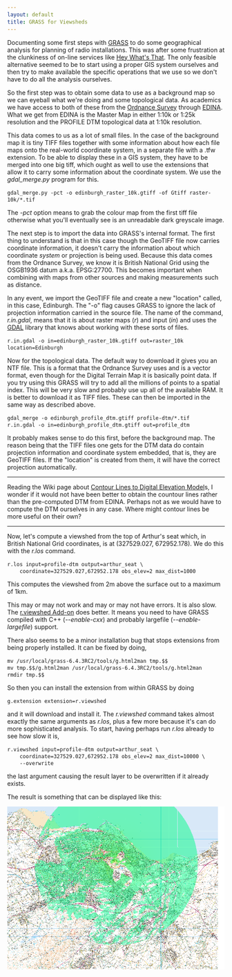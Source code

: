```yaml
---
layout: default
title: GRASS for Viewsheds
---
```


Documenting some first steps with [GRASS] to do some geographical
analysis for planning of radio installations. This was after some
frustration at the clunkiness of on-line services like
[Hey What's That](http://www.heywhatsthat.com/).
The only feasible alternative seemed to be to start using a
proper GIS system ourselves and then try to make available the 
specific operations that we use so we don't have to do all the
analysis ourselves.

[GRASS]: http://grass.osgeo.org/

So the first step was to obtain some data to use as a background map
so we can eyeball what we're doing and some topological data. As
academics we have access to both of these from the [Ordnance Survey]
through [EDINA]. What we get from EDINA is the Master Map in
either 1:10k or 1:25k resolution and the PROFILE DTM topological data 
at 1:10k resolution.

[Ordnance Survey]: http://www.ordnancesurvey.co.uk/
[EDINA]: http://edina.ac.uk/

This data comes to us as a lot of small files. In the case of the
background map it is tiny TIFF files together with some information
about how each file maps onto the real-world coordinate system, in a
separate file with a .tfw extension. To be able to display these in a
GIS system, they have to be merged into one big tiff, which ought as
well to use the extensions that allow it to carry some information
about the coordinate system. We use the *gdal_merge.py* program for
this. 

    gdal_merge.py -pct -o edinburgh_raster_10k.gtiff -of Gtiff raster-10k/*.tif

The *-pct* option means to grab the colour map from the first tiff
file otherwise what you'll eventually see is an unreadable dark
greyscale image.

The next step is to import the data into GRASS's internal format. The
first thing to understand is that in this case though the GeoTIFF file
now carries coordinate information, it doesn't carry the information
about which coordinate *system* or projection is being used. Because
this data comes from the Ordnance Survey, we know it is British
National Grid using the OSGB1936 datum a.k.a. EPSG:27700. This becomes
important when combining with maps from other sources and making
measurements such as distance.

In any event, we import the GeoTIFF file and create a new "location"
called, in this case, Edinburgh. The "-o" flag causes GRASS to ignore
the lack of projection information carried in the source file. The
name of the command, *r.in.gdal*, means that it is about raster maps
(*r*) and input (*in*) and uses the [GDAL] library that knows about
working with these sorts of files.

    r.in.gdal -o in=edinburgh_raster_10k.gtiff out=raster_10k location=Edinburgh

[GDAL]: http://trac.osgeo.org/gdal

Now for the topological data. The default way to download it gives you
an NTF file. This is a format that the Ordnance Survey uses and is a
vector format, even though for the Digital Terrain Map it is basically
point data. If you try using this GRASS will try to add all the
millions of points to a spatial index. This will be very slow and
probably use up all of the available RAM. It is better to download it
as TIFF files. These can then be imported in the same way as described
above. 

    gdal_merge -o edinburgh_profile_dtm.gtiff profile-dtm/*.tif
    r.in.gdal -o in=edinburgh_profile_dtm.gtiff out=profile_dtm

It probably makes sense to do this first, before the background
map. The reason being that the TIFF files one gets for the DTM data do
contain projection information and coordinate system embedded, that
is, they are GeoTIFF files. If the "location" is created from them,
it will have the correct projection automatically.

----

Reading the Wiki page about [Contour Lines to Digital Elevation
Model]s, I wonder if it would not have been better to obtain the
countour lines rather than the pre-computed DTM from EDINA. Perhaps
not as we would have to compute the DTM ourselves in any case. Where
might contour lines be more useful on their own?

[Contour Lines to Digital Elevation Model]: http://grasswiki.osgeo.org/wiki/Contour_lines_to_DEM

----

Now, let's compute a viewshed from the top of Arthur's seat which, in
British National Grid coordinates, is at (327529.027, 672952.178). We
do this with the *r.los* command.

    r.los input=profile-dtm output=arthur_seat \
        coordinate=327529.027,672952.178 obs_elev=2 max_dist=1000

This computes the viewshed from 2m above the surface out to a
maximum of 1km.

This may or may not work and may or may not have errors. It is also
slow. The [r.viewshed Add-on] does better. It means you need to have
GRASS compiled with C++ (*--enable-cxx*) and probably largefile
(*--enable-largefile*) support.

There also seems to be a minor installation bug that stops extensions
from being properly installed. It can be fixed by doing,

    mv /usr/local/grass-6.4.3RC2/tools/g.html2man tmp.$$
    mv tmp.$$/g.html2man /usr/local/grass-6.4.3RC2/tools/g.html2man
    rmdir tmp.$$

So then you can install the extension from within GRASS by doing

    g.extension extension=r.viewshed

and it will download and install it. The *r.viewshed* command takes
almost exactly the same arguments as *r.los*, plus a few more because
it's can do more sophisticated analysis. To start, having perhaps run
*r.los* already to see how slow it is,

    r.viewshed input=profile-dtm output=arthur_seat \
        coordinate=327529.027,672952.178 obs_elev=2 max_dist=10000 \
        --overwrite 

the last argument causing the result layer to be overwritten if it
already exists.

[r.viewshed Add-on]: http://grasswiki.osgeo.org/wiki/GRASS_AddOns#r.viewshed

The result is something that can be displayed like this:

<div class="image" style="width: 100%; text-align: center;">
  <img src="arthurs_seat_viewshed.png" alt="Arthur's Seat Viewshed" />
</div>
